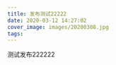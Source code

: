 ```yaml
---
title: 发布测试22222
date: 2020-03-12 14:27:02
cover_image: images/20200308.jpg
tags:
---
```

测试发布222222